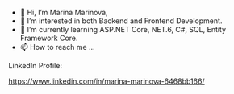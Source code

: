 - 👋 Hi, I’m Marina Marinova, 
- 👀 I’m interested in both Backend and Frontend Development.
- 🌱 I’m currently learning ASP.NET Core, NET.6, C#, SQL, Entity Framework Core.
- 📫 How to reach me ...

<!---
marina-marinova996/marina-marinova996 is a ✨ special ✨ repository because its `README.md` (this file) appears on your GitHub profile.
You can click the Preview link to take a look at your changes.
--->

LinkedIn Profile:

https://www.linkedin.com/in/marina-marinova-6468bb166/

